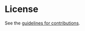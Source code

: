 # License

See the
[guidelines for contributions](https://github.com/muhammad-usama-sardar/rats-unprotected-evidence/blob/main/CONTRIBUTING.md).
